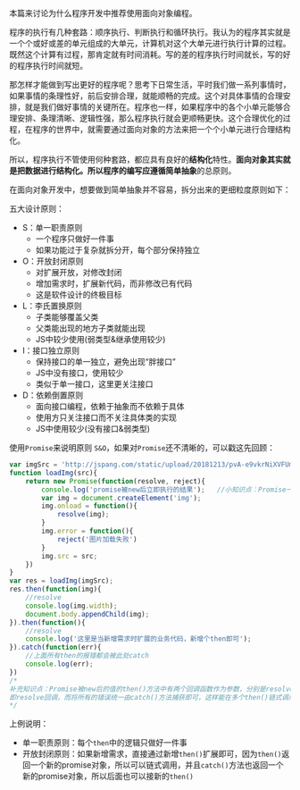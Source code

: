 本篇来讨论为什么程序开发中推荐使用面向对象编程。

程序的执行有几种套路：顺序执行、判断执行和循环执行。我认为的程序其实就是一个个或好或差的单元组成的大单元，计算机对这个大单元进行执行计算的过程。既然这个计算有过程，那肯定就有时间消耗。写的差的程序执行时间就长，写的好的程序执行时间就短。

那怎样才能做到写出更好的程序呢？思考下日常生活，平时我们做一系列事情时，如果事情的条理性好，前后安排合理，就能顺畅的完成。这个对具体事情的合理安排，就是我们做好事情的关键所在。程序也一样，如果程序中的各个小单元能够合理安排、条理清晰、逻辑性强，那么程序执行就会更顺畅更快。这个合理优化的过程，在程序的世界中，就需要通过面向对象的方法来把一个个小单元进行合理结构化。

所以，程序执行不管使用何种套路，都应具有良好的**结构化**特性。**面向对象其实就是把数据进行结构化。**所以程序的编写应遵循**简单抽象**的总原则。

在面向对象开发中，想要做到简单抽象并不容易，拆分出来的更细粒度原则如下：

五大设计原则：
- S：单一职责原则
    - 一个程序只做好一件事
    - 如果功能过于复杂就拆分开，每个部分保持独立
- O：开放封闭原则
    - 对扩展开放，对修改封闭
    - 增加需求时，扩展新代码，而非修改已有代码
    - 这是软件设计的终极目标
- L：李氏置换原则
    - 子类能够覆盖父类
    - 父类能出现的地方子类就能出现
    - JS中较少使用(弱类型&继承使用较少)
- I：接口独立原则
    - 保持接口的单一独立，避免出现“胖接口”
    - JS中没有接口，使用较少
    - 类似于单一接口，这里更关注接口
- D：依赖倒置原则
    - 面向接口编程，依赖于抽象而不依赖于具体
    - 使用方只关注接口而不关注具体类的实现
    - JS中使用较少(没有接口&弱类型)

使用`Promise`来说明原则 `S&O`，如果对`Promise`还不清晰的，可以戳这先回顾：
```javascript
var imgSrc = 'http://jspang.com/static/upload/20181213/pvA-e9vkrNiXVFUm6xXMO9zf.jpg';   //此处感谢jspang.com网站提供图片，借用
function loadImg(src){
    return new Promise(function(resolve, reject){
        console.log('promise被new后立即执行的结果');   //小知识点：Promise一new就会立即执行
        var img = document.createElement('img');
        img.onload = function(){
            resolve(img);
        }
        img.error = function(){
            reject('图片加载失败')
        }
        img.src = src;
    })
}
var res = loadImg(imgSrc);
res.then(function(img){
    //resolve
    console.log(img.width);
    document.body.appendChild(img);
}).then(function(){
    //resolve
    console.log('这里是当新增需求时扩展的业务代码，新增个then即可');
}).catch(function(err){
    //上面所有then的报错都会被此处catch
    console.log(err);
})
/*
补充知识点：Promise被new后的值的then()方法中有两个回调函数作为参数，分别是resolve和reject，它们接收new过程中resolve和reject参数传递出来的值，对应的未完成-成功和未完成-失败两种状态，但通常then()方法只使用第一个参数
即resolve回调，而将所有的错误统一由catch()方法捕获即可，这样能在多个then()链式调用睦，都能保证捕获而不用一个个在then()方法中添加reject回调。至于then()能链式调用，是因为then()方法返回的也是一个promise对象
*/
```
上例说明：
- 单一职责原则：每个`then`中的逻辑只做好一件事
- 开放封闭原则：如果新增需求，直接通过新增`then()`扩展即可，因为`then()`返回一个新的promise对象，所以可以链式调用，并且`catch()`方法也返回一个新的promise对象，所以后面也可以接新的`then()`
